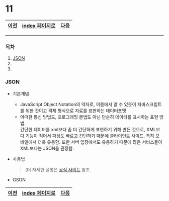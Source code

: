 # 11

[이전](./10.md)|[index 페이지로](./00index.md) |[다음](./12.md)
---|---|---
<hr>

### 목차
1. [JSON](#JSON)
1.
1.

### JSON

- 기본개념

   + JavaScript Object Notation의 약자로, 이름에서 알 수 있듯이 자바스크립트를 위한 것이고 객체 형식으로 자료를 표현하는 데이터포맷
   + 어떠한 통신 방법도, 프로그래밍 문법도 아닌 단순히 데이터를 표시하는 표현 방법.<br>
    간단한 데이터를 xml보다 좀 더 간단하게 표현하기 위해 만든 것으로, XML보다 기능이 적어서 파싱도 빠르고 간단하기 때문에 클라이언트 사이드, 특히 모 바일에서 더욱 유용함. 또한 서버 입장에서도 유용하기 때문에 많은 서비스들이 XML보다는 JSON을 권장함.

- 사용법    

    >(더 자세한 설명은 [공식 사이트](http://json.org/json-ko.html) 참조.

- GSON 
  
[이전](./10.md)|[index 페이지로](./00index.md) |[다음](./12.md)
---|---|---

